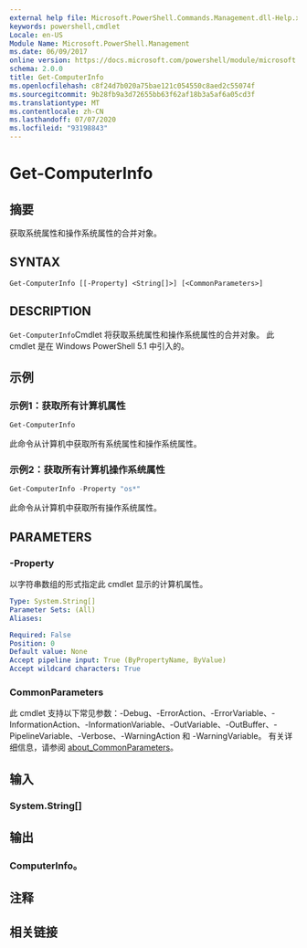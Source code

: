 ```yaml
---
external help file: Microsoft.PowerShell.Commands.Management.dll-Help.xml
keywords: powershell,cmdlet
Locale: en-US
Module Name: Microsoft.PowerShell.Management
ms.date: 06/09/2017
online version: https://docs.microsoft.com/powershell/module/microsoft.powershell.management/get-computerinfo?view=powershell-7.1&WT.mc_id=ps-gethelp
schema: 2.0.0
title: Get-ComputerInfo
ms.openlocfilehash: c8f24d7b020a75bae121c054550c8aed2c55074f
ms.sourcegitcommit: 9b28fb9a3d72655bb63f62af18b3a5af6a05cd3f
ms.translationtype: MT
ms.contentlocale: zh-CN
ms.lasthandoff: 07/07/2020
ms.locfileid: "93198843"
---
```

# Get-ComputerInfo

## 摘要
获取系统属性和操作系统属性的合并对象。

## SYNTAX

```
Get-ComputerInfo [[-Property] <String[]>] [<CommonParameters>]
```

## DESCRIPTION

`Get-ComputerInfo`Cmdlet 将获取系统属性和操作系统属性的合并对象。
此 cmdlet 是在 Windows PowerShell 5.1 中引入的。

## 示例

### 示例1：获取所有计算机属性

```powershell
Get-ComputerInfo
```

此命令从计算机中获取所有系统属性和操作系统属性。

### 示例2：获取所有计算机操作系统属性

```powershell
Get-ComputerInfo -Property "os*"
```

此命令从计算机中获取所有操作系统属性。

## PARAMETERS

### -Property

以字符串数组的形式指定此 cmdlet 显示的计算机属性。

```yaml
Type: System.String[]
Parameter Sets: (All)
Aliases:

Required: False
Position: 0
Default value: None
Accept pipeline input: True (ByPropertyName, ByValue)
Accept wildcard characters: True
```

### CommonParameters

此 cmdlet 支持以下常见参数：-Debug、-ErrorAction、-ErrorVariable、-InformationAction、-InformationVariable、-OutVariable、-OutBuffer、-PipelineVariable、-Verbose、-WarningAction 和 -WarningVariable。 有关详细信息，请参阅 [about_CommonParameters](../Microsoft.PowerShell.Core/About/about_CommonParameters.md)。

## 输入

### System.String[]

## 输出

### ComputerInfo。

## 注释

## 相关链接

